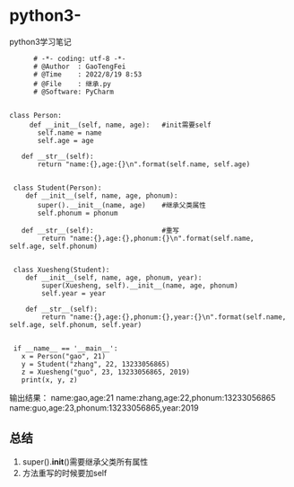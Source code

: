 # python3-
python3学习笔记

          # -*- coding: utf-8 -*-  
          # @Author  : GaoTengFei 
          # @Time    : 2022/8/19 8:53
          # @File    : 继承.py
          # @Software: PyCharm
      
    
    class Person:
         def __init__(self, name, age):   #init需要self
           self.name = name
           self.age = age

       def __str__(self):
           return "name:{},age:{}\n".format(self.name, self.age)


     class Student(Person):
        def __init__(self, name, age, phonum):
           super().__init__(name, age)    #继承父类属性
           self.phonum = phonum

       def __str__(self):                 #重写
            return "name:{},age:{},phonum:{}\n".format(self.name, self.age, self.phonum)


     class Xuesheng(Student):
        def __init__(self, name, age, phonum, year):
            super(Xuesheng, self).__init__(name, age, phonum)
            self.year = year

        def __str__(self):
            return "name:{},age:{},phonum:{},year:{}\n".format(self.name, self.age, self.phonum, self.year)


     if __name__ == '__main__':
       x = Person("gao", 21)
       y = Student("zhang", 22, 13233056865)
       z = Xuesheng("guo", 23, 13233056865, 2019)
       print(x, y, z)
       
输出结果：
    name:gao,age:21
    name:zhang,age:22,phonum:13233056865
    name:guo,age:23,phonum:13233056865,year:2019


## 总结
1. super().__init__()需要继承父类所有属性
2. 方法重写的时候要加self
